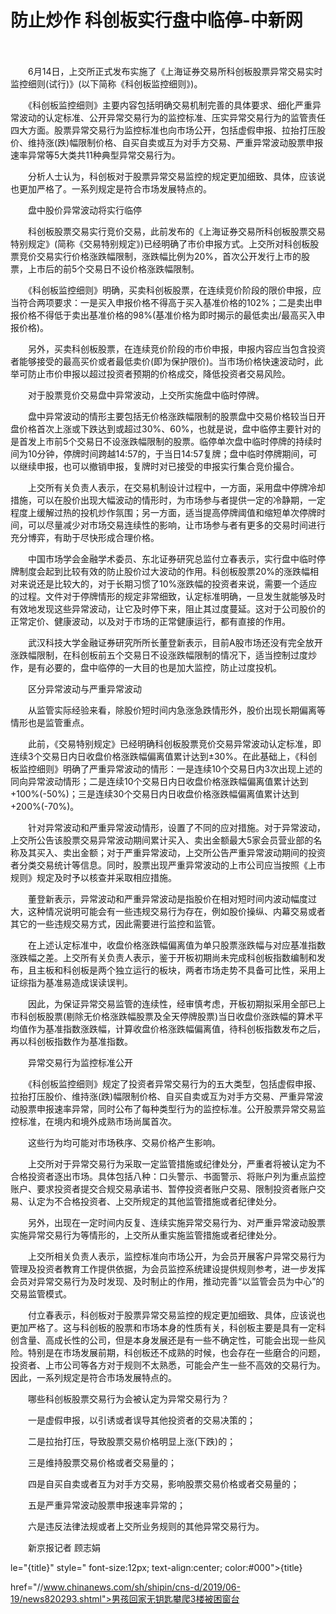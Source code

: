 # 防止炒作 科创板实行盘中临停-中新网

　　

　　6月14日，上交所正式发布实施了《上海证券交易所科创板股票异常交易实时监控细则(试行)》(以下简称《科创板监控细则》)。

　　《科创板监控细则》主要内容包括明确交易机制完善的具体要求、细化严重异常波动的认定标准、公开异常交易行为的监控标准、压实异常交易行为的监管责任四大方面。股票异常交易行为监控标准也向市场公开，包括虚假申报、拉抬打压股价、维持涨(跌)幅限制价格、自买自卖或互为对手方交易、严重异常波动股票申报速率异常等5大类共11种典型异常交易行为。

　　分析人士认为，科创板对于股票异常交易监控的规定更加细致、具体，应该说也更加严格了。一系列规定是符合市场发展特点的。

　　盘中股价异常波动将实行临停

　　科创板股票交易实行竞价交易，此前发布的《上海证券交易所科创板股票交易特别规定》(简称《交易特别规定》)已经明确了市价申报方式。上交所对科创板股票竞价交易实行价格涨跌幅限制，涨跌幅比例为20%，首次公开发行上市的股票，上市后的前5个交易日不设价格涨跌幅限制。

　　《科创板监控细则》明确，买卖科创板股票，在连续竞价阶段的限价申报，应当符合两项要求：一是买入申报价格不得高于买入基准价格的102%；二是卖出申报价格不得低于卖出基准价格的98%(基准价格为即时揭示的最低卖出/最高买入申报价格)。

　　另外，买卖科创板股票，在连续竞价阶段的市价申报，申报内容应当包含投资者能够接受的最高买价或者最低卖价(即为保护限价)。当市场价格快速波动时，此举可防止市价申报以超过投资者预期的价格成交，降低投资者交易风险。

　　对于股票竞价交易盘中异常波动，上交所实施盘中临时停牌。

　　盘中异常波动的情形主要包括无价格涨跌幅限制的股票盘中交易价格较当日开盘价格首次上涨或下跌达到或超过30%、60%，也就是说，盘中临停主要针对的是首发上市前5个交易日不设涨跌幅限制的股票。临停单次盘中临时停牌的持续时间为10分钟，停牌时间跨越14:57的，于当日14:57复牌；盘中临时停牌期间，可以继续申报，也可以撤销申报，复牌时对已接受的申报实行集合竞价撮合。

　　上交所有关负责人表示，在交易机制设计过程中，一方面，采用盘中停牌冷却措施，可以在股价出现大幅波动的情形时，为市场参与者提供一定的冷静期，一定程度上缓解过热的投机炒作氛围；另一方面，适当提高停牌阈值和缩短单次停牌时间，可以尽量减少对市场交易连续性的影响，让市场参与者有更多的交易时间进行充分博弈，有助于尽快形成合理价格。

　　中国市场学会金融学术委员、东北证券研究总监付立春表示，实行盘中临时停牌制度会起到比较有效的防止股价过大波动的作用。科创板股票20%的涨跌幅相对来说还是比较大的，对于长期习惯了10%涨跌幅的投资者来说，需要一个适应的过程。文件对于停牌情形的规定非常细致，认定标准明确，一旦发生就能够及时有效地发现这些异常波动，让它及时停下来，阻止其过度蔓延。这对于公司股价的正常定价、健康波动，以及对于市场的正常健康运行，都有直接的作用。

　　武汉科技大学金融证券研究所所长董登新表示，目前A股市场还没有完全放开涨跌幅限制，在科创板前五个交易日不设涨跌幅限制的情况下，适当控制过度炒作，是有必要的，盘中临停的一大目的也是加大监控，防止过度投机。

　　区分异常波动与严重异常波动

　　从监管实际经验来看，除股价短时间内急涨急跌情形外，股价出现长期偏离等情形也是监管重点。

　　此前，《交易特别规定》已经明确科创板股票竞价交易异常波动认定标准，即连续3个交易日内日收盘价格涨跌幅偏离值累计达到±30%。在此基础上，《科创板监控细则》明确了严重异常波动的情形：一是连续10个交易日内3次出现上述的同向异常波动情形；二是连续10个交易日内日收盘价格涨跌幅偏离值累计达到+100%(-50%)；三是连续30个交易日内日收盘价格涨跌幅偏离值累计达到+200%(-70%)。

　　针对异常波动和严重异常波动情形，设置了不同的应对措施。对于异常波动，上交所公告该股票交易异常波动期间累计买入、卖出金额最大5家会员营业部的名称及其买入、卖出金额；对于严重异常波动，上交所公告严重异常波动期间的投资者分类交易统计等信息。同时，股票出现严重异常波动的上市公司应当按照《上市规则》规定及时予以核查并采取相应措施。

　　董登新表示，异常波动和严重异常波动是指股价在相对短时间内波动幅度过大，这种情况说明可能会有一些违规交易行为存在，例如股价操纵、内幕交易或者其它的一些违规交易方式，因此需要进行监控和监管。

　　在上述认定标准中，收盘价格涨跌幅偏离值为单只股票涨跌幅与对应基准指数涨跌幅之差。上交所有关负责人表示，鉴于开板初期尚未完成科创板指数编制和发布，且主板和科创板是两个独立运行的板块，两者市场走势不具备可比性，采用上证综指为基准易造成误读误判。

　　因此，为保证异常交易监管的连续性，经审慎考虑，开板初期拟采用全部已上市科创板股票(剔除无价格涨跌幅股票及全天停牌股票)当日收盘价涨跌幅的算术平均值作为基准指数涨跌幅，计算收盘价格涨跌幅偏离值，待科创板指数发布之后，再以科创板指数作为基准指数。

　　异常交易行为监控标准公开

　　《科创板监控细则》规定了投资者异常交易行为的五大类型，包括虚假申报、拉抬打压股价、维持涨(跌)幅限制价格、自买自卖或互为对手方交易、严重异常波动股票申报速率异常，同时公布了每种类型行为的监控标准。公开股票异常交易监控标准，在境内和境外成熟市场尚属首次。

　　这些行为均可能对市场秩序、交易价格产生影响。

　　上交所对于异常交易行为采取一定监管措施或纪律处分，严重者将被认定为不合格投资者逐出市场。具体包括八种：口头警示、书面警示、将账户列为重点监控账户、要求投资者提交合规交易承诺书、暂停投资者账户交易、限制投资者账户交易、认定为不合格投资者、上交所规定的其他监管措施或者纪律处分。

　　另外，出现在一定时间内反复、连续实施异常交易行为、对严重异常波动股票实施异常交易行为等情形的，上交所从重实施监管措施或者纪律处分。

　　上交所相关负责人表示，监控标准向市场公开，为会员开展客户异常交易行为管理及投资者教育工作提供依据，为会员监控系统建设提供规则参考，进一步发挥会员对异常交易行为及时发现、及时制止的作用，推动完善“以监管会员为中心”的交易监管模式。

　　付立春表示，科创板对于股票异常交易监控的规定更加细致、具体，应该说也更加严格了。这与科创板的股票和市场本身的性质有关，科创板主要是具有一定科创含量、高成长性的公司，但是本身发展还是有一些不确定性，可能会出现一些风险。特别是在市场发展前期，科创板还不成熟的时候，也会存在一些磨合的问题，投资者、上市公司等各方对于规则不太熟悉，可能会产生一些不高效的交易行为。因此，一系列规定是符合市场发展特点的。

　　哪些科创板股票交易行为会被认定为异常交易行为？

　　一是虚假申报，以引诱或者误导其他投资者的交易决策的；

　　二是拉抬打压，导致股票交易价格明显上涨(下跌)的；

　　三是维持股票交易价格或者交易量的；

　　四是自买自卖或者互为对手方交易，影响股票交易价格或者交易量的；

　　五是严重异常波动股票申报速率异常的；

　　六是违反法律法规或者上交所业务规则的其他异常交易行为。

　　新京报记者 顾志娟

le="{title}" style=" font-size:12px; text-align:center; color:#000">{title}

href="//www.chinanews.com/sh/shipin/cns-d/2019/06-19/news820293.shtml">男孩回家无钥匙攀爬3楼被困窗台
